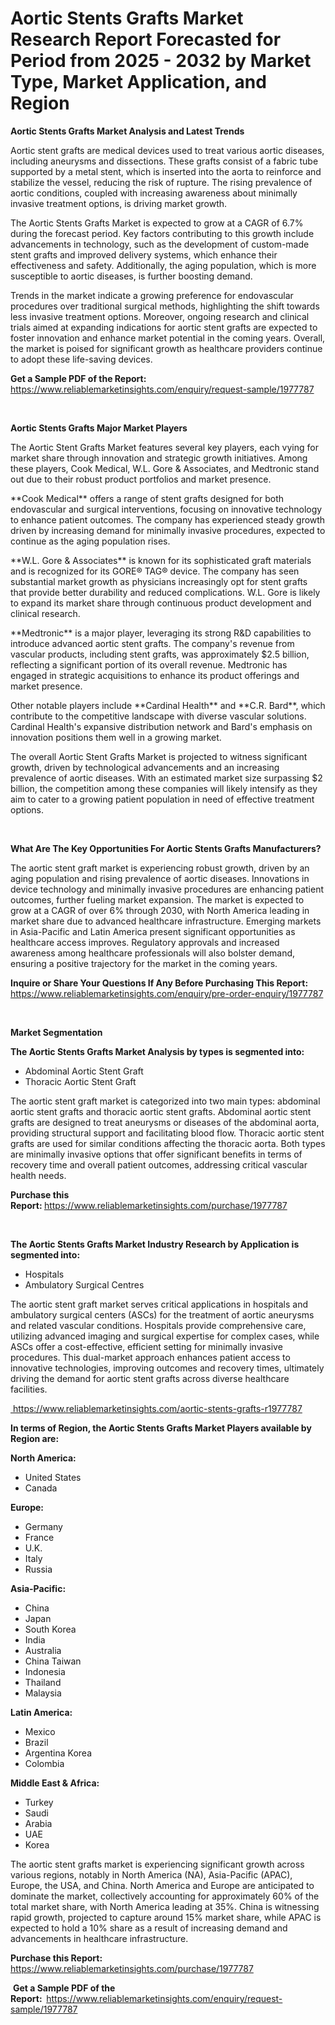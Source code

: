 <p><h1>Aortic Stents Grafts Market Research Report Forecasted for Period from 2025 -  2032 by Market Type, Market Application, and Region</h1></p><p><strong>Aortic Stents Grafts Market Analysis and Latest Trends</strong></p>
<p><p>Aortic stent grafts are medical devices used to treat various aortic diseases, including aneurysms and dissections. These grafts consist of a fabric tube supported by a metal stent, which is inserted into the aorta to reinforce and stabilize the vessel, reducing the risk of rupture. The rising prevalence of aortic conditions, coupled with increasing awareness about minimally invasive treatment options, is driving market growth.</p><p>The Aortic Stents Grafts Market is expected to grow at a CAGR of 6.7% during the forecast period. Key factors contributing to this growth include advancements in technology, such as the development of custom-made stent grafts and improved delivery systems, which enhance their effectiveness and safety. Additionally, the aging population, which is more susceptible to aortic diseases, is further boosting demand.</p><p>Trends in the market indicate a growing preference for endovascular procedures over traditional surgical methods, highlighting the shift towards less invasive treatment options. Moreover, ongoing research and clinical trials aimed at expanding indications for aortic stent grafts are expected to foster innovation and enhance market potential in the coming years. Overall, the market is poised for significant growth as healthcare providers continue to adopt these life-saving devices.</p></p>
<p><strong>Get a Sample PDF of the Report:&nbsp;</strong> <a href="https://www.reliablemarketinsights.com/enquiry/request-sample/1977787?utm_campaign=3255&utm_medium=2&utm_source=Github&utm_content=ia&utm_term=16042025&utm_id=aortic-stents-grafts">https://www.reliablemarketinsights.com/enquiry/request-sample/1977787</a></p>
<p>&nbsp;</p>
<p><strong>Aortic Stents Grafts Major Market Players</strong></p>
<p><p>The Aortic Stent Grafts Market features several key players, each vying for market share through innovation and strategic growth initiatives. Among these players, Cook Medical, W.L. Gore & Associates, and Medtronic stand out due to their robust product portfolios and market presence.</p><p>**Cook Medical** offers a range of stent grafts designed for both endovascular and surgical interventions, focusing on innovative technology to enhance patient outcomes. The company has experienced steady growth driven by increasing demand for minimally invasive procedures, expected to continue as the aging population rises. </p><p>**W.L. Gore & Associates** is known for its sophisticated graft materials and is recognized for its GORE® TAG® device. The company has seen substantial market growth as physicians increasingly opt for stent grafts that provide better durability and reduced complications. W.L. Gore is likely to expand its market share through continuous product development and clinical research.</p><p>**Medtronic** is a major player, leveraging its strong R&D capabilities to introduce advanced aortic stent grafts. The company's revenue from vascular products, including stent grafts, was approximately $2.5 billion, reflecting a significant portion of its overall revenue. Medtronic has engaged in strategic acquisitions to enhance its product offerings and market presence.</p><p>Other notable players include **Cardinal Health** and **C.R. Bard**, which contribute to the competitive landscape with diverse vascular solutions. Cardinal Health's expansive distribution network and Bard's emphasis on innovation positions them well in a growing market.</p><p>The overall Aortic Stent Grafts Market is projected to witness significant growth, driven by technological advancements and an increasing prevalence of aortic diseases. With an estimated market size surpassing $2 billion, the competition among these companies will likely intensify as they aim to cater to a growing patient population in need of effective treatment options.</p></p>
<p>&nbsp;</p>
<p><strong>What Are The Key Opportunities For Aortic Stents Grafts Manufacturers?</strong></p>
<p><p>The aortic stent graft market is experiencing robust growth, driven by an aging population and rising prevalence of aortic diseases. Innovations in device technology and minimally invasive procedures are enhancing patient outcomes, further fueling market expansion. The market is expected to grow at a CAGR of over 6% through 2030, with North America leading in market share due to advanced healthcare infrastructure. Emerging markets in Asia-Pacific and Latin America present significant opportunities as healthcare access improves. Regulatory approvals and increased awareness among healthcare professionals will also bolster demand, ensuring a positive trajectory for the market in the coming years.</p></p>
<p><strong>Inquire or Share Your Questions If Any Before Purchasing This Report:</strong> <a href="https://www.reliablemarketinsights.com/enquiry/pre-order-enquiry/1977787?utm_campaign=3255&utm_medium=2&utm_source=Github&utm_content=ia&utm_term=16042025&utm_id=aortic-stents-grafts">https://www.reliablemarketinsights.com/enquiry/pre-order-enquiry/1977787</a></p>
<p>&nbsp;</p>
<p><strong>Market Segmentation</strong></p>
<p><strong>The Aortic Stents Grafts Market Analysis by types is segmented into:</strong></p>
<p><ul><li>Abdominal Aortic Stent Graft</li><li>Thoracic Aortic Stent Graft</li></ul></p>
<p><p>The aortic stent graft market is categorized into two main types: abdominal aortic stent grafts and thoracic aortic stent grafts. Abdominal aortic stent grafts are designed to treat aneurysms or diseases of the abdominal aorta, providing structural support and facilitating blood flow. Thoracic aortic stent grafts are used for similar conditions affecting the thoracic aorta. Both types are minimally invasive options that offer significant benefits in terms of recovery time and overall patient outcomes, addressing critical vascular health needs.</p></p>
<p><strong>Purchase this Report:&nbsp;</strong><a href="https://www.reliablemarketinsights.com/purchase/1977787?utm_campaign=3255&utm_medium=2&utm_source=Github&utm_content=ia&utm_term=16042025&utm_id=aortic-stents-grafts">https://www.reliablemarketinsights.com/purchase/1977787</a></p>
<p>&nbsp;</p>
<p><strong>The Aortic Stents Grafts Market Industry Research by Application is segmented into:</strong></p>
<p><ul><li>Hospitals</li><li>Ambulatory Surgical Centres</li></ul></p>
<p><p>The aortic stent graft market serves critical applications in hospitals and ambulatory surgical centers (ASCs) for the treatment of aortic aneurysms and related vascular conditions. Hospitals provide comprehensive care, utilizing advanced imaging and surgical expertise for complex cases, while ASCs offer a cost-effective, efficient setting for minimally invasive procedures. This dual-market approach enhances patient access to innovative technologies, improving outcomes and recovery times, ultimately driving the demand for aortic stent grafts across diverse healthcare facilities.</p></p>
<p><a href="https://www.reliablemarketinsights.com/aortic-stents-grafts-r1977787?utm_campaign=3255&utm_medium=2&utm_source=Github&utm_content=ia&utm_term=16042025&utm_id=aortic-stents-grafts">&nbsp;https://www.reliablemarketinsights.com/aortic-stents-grafts-r1977787</a></p>
<p><strong>In terms of Region, the Aortic Stents Grafts Market Players available by Region are:</strong></p>
<p>
    <p> <strong> North America: </strong>
        <ul>
            <li>United States</li>
            <li>Canada</li>
        </ul>
        </p> 
    <p> <strong> Europe: </strong>
        <ul>
            <li>Germany</li>
            <li>France</li>
            <li>U.K.</li>
            <li>Italy</li>
            <li>Russia</li>
        </ul>
        </p> 
    <p> <strong> Asia-Pacific: </strong>
        <ul>
            <li>China</li>
            <li>Japan</li>
            <li>South Korea</li>
            <li>India</li>
            <li>Australia</li>
            <li>China Taiwan</li>
            <li>Indonesia</li>
            <li>Thailand</li>
            <li>Malaysia</li>
        </ul>
        </p> 
    <p> <strong> Latin America: </strong>
        <ul>
            <li>Mexico</li>
            <li>Brazil</li>
            <li>Argentina Korea</li>
            <li>Colombia</li>
        </ul>
        </p> 
    <p> <strong> Middle East & Africa: </strong>
        <ul>
            <li>Turkey</li>
            <li>Saudi</li>
            <li>Arabia</li>
            <li>UAE</li>
            <li>Korea</li>
        </ul>
    </p>
    </p>
<p><p>The aortic stent grafts market is experiencing significant growth across various regions, notably in North America (NA), Asia-Pacific (APAC), Europe, the USA, and China. North America and Europe are anticipated to dominate the market, collectively accounting for approximately 60% of the total market share, with North America leading at 35%. China is witnessing rapid growth, projected to capture around 15% market share, while APAC is expected to hold a 10% share as a result of increasing demand and advancements in healthcare infrastructure.</p></p>
<p><strong>Purchase this Report: </strong><a href="https://www.reliablemarketinsights.com/purchase/1977787?utm_campaign=3255&utm_medium=2&utm_source=Github&utm_content=ia&utm_term=16042025&utm_id=aortic-stents-grafts">https://www.reliablemarketinsights.com/purchase/1977787</a></p>
<p>&nbsp;<strong>Get a Sample PDF of the Report:&nbsp;&nbsp;</strong><a href="https://www.reliablemarketinsights.com/enquiry/request-sample/1977787?utm_campaign=3255&utm_medium=2&utm_source=Github&utm_content=ia&utm_term=16042025&utm_id=aortic-stents-grafts">https://www.reliablemarketinsights.com/enquiry/request-sample/1977787</a></p>
<p><strong></strong></p>
<p><p></p><p></p><p></p></p>